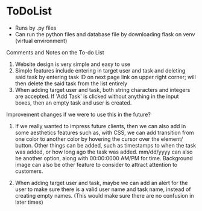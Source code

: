 # ToDoList

- Runs by .py files
- Can run the python files and database file by downloading flask on venv (virtual environment)

Comments and Notes on the To-do List
1. Website design is very simple and easy to use
2. Simple features include entering in target user and task and deleting said task by entering 
    task ID on next page link on upper right corner; will then delete the said task from the list
    entirely
3. When adding target user and task, both string characters and integers are accepted.
   If 'Add Task' is clicked without anything in the input boxes, then an empty task and user is created.


Improvement changes if we were to use this in the future?
1. If we really wanted to impress future clients, then we can also add in some aesthetics features
  such as, with CSS, we can add transition from one color to another color by hovering the cursor
  over the element/ button.
  Other things can be added, such as timestamps to when the task was added, or how long ago the task
  was added. mm/dd/yyyy can also be another option, along with 00:00:0000 AM/PM for time.
  Background image can also be other feature to consider to attract attention to customers.

2. When adding target user and task, maybe we can add an alert for the user to make sure there is 
  a valid user name and task name, instead of creating empty names. (This would make sure there are
  no confusion in later times)
